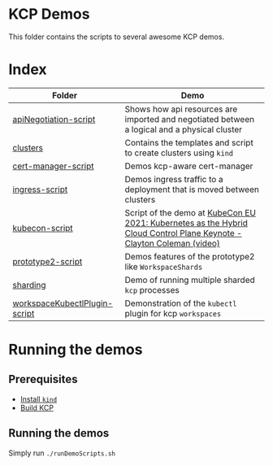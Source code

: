 # KCP Demos
This folder contains the scripts to several awesome KCP demos.

# Index

| Folder                                                           | Demo                                                                                                                                                                 |
|------------------------------------------------------------------|----------------------------------------------------------------------------------------------------------------------------------------------------------------------|
| [apiNegotiation-script](./apiNegotiation-script)                 | Shows how api resources are imported and negotiated between a logical and a physical cluster                                                                         |
| [clusters](./clusters)                                           | Contains the templates and script to create clusters using `kind`                                                                                                    |
| [cert-manager-script](./cert-manager-script)                     | Demos kcp-aware cert-manager                                                                                                                                         |
| [ingress-script](./ingress-script)                               | Demos ingress traffic to a deployment that is moved between clusters                                                                                                 |
| [kubecon-script](./kubecon-script)                               | Script of the demo at [KubeCon EU 2021: Kubernetes as the Hybrid Cloud Control Plane Keynote - Clayton Coleman (video)](https://www.youtube.com/watch?v=oaPBYUfdFE8) |
| [prototype2-script](./prototype2-script)                         | Demos features of the prototype2 like `WorkspaceShards`                                                                                                              |
| [sharding](./sharding)                                           | Demo of running multiple sharded `kcp` processes                                                                                                                     |
| [workspaceKubectlPlugin-script](./workspaceKubectlPlugin-script) | Demonstration of the `kubectl` plugin for kcp `workspaces`                                                                                                           |


# Running the demos

## Prerequisites
* [Install `kind`](https://github.com/kubernetes-sigs/kind)
* [Build KCP](https://github.com/kcp-dev/kcp#how-do-i-get-started)

## Running the demos
Simply run `./runDemoScripts.sh`
